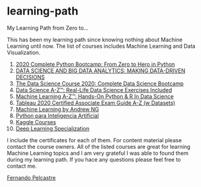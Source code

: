 # learning-path
My Learning Path from Zero to...

This has been my learning path since knowing nothing about Machine Learning until now.
The list of courses includes Machine Learning and Data Visualization.

1. [2020 Complete Python Bootcamp: From Zero to Hero in Python](https://www.udemy.com/course/complete-python-bootcamp/)
2. [DATA SCIENCE AND BIG DATA ANALYTICS: MAKING DATA-DRIVEN DECISIONS](https://learn-xpro.mit.edu/data-science)
3. [The Data Science Course 2020: Complete Data Science Bootcamp](https://www.udemy.com/course/the-data-science-course-complete-data-science-bootcamp/)
4. [Data Science A-Z™: Real-Life Data Science Exercises Included](https://www.udemy.com/course/datascience/)
5. [Machine Learning A-Z™: Hands-On Python & R In Data Science](https://www.udemy.com/course/machinelearning/)
6. [Tableau 2020 Certified Associate Exam Guide A-Z (w Datasets)](https://www.udemy.com/course/tableau-certified-associate-exam-guide/)
7. [Machine Learning by Andrew NG](https://www.coursera.org/learn/machine-learning)
8. [Python para Inteligencia Artificial](https://www.actumlogos.com/python-para-ia-remoto.html)
9. [Kaggle Courses](https://www.kaggle.com/learn/overview)
10. [Deep Learning Specialization](https://www.coursera.org/specializations/deep-learning)

I include the certificates for each of them. For content material please contact the course owners. 
All of the listed courses are great for learning Machine Learning topics and I am very grateful I was able to found them during my learning path. If you hace any questions please feel free to contact me.

[Fernando Pelcastre](mailto:lfernando_pr@hotmail.com)
